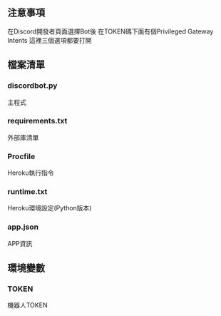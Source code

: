 ## 注意事項
在Discord開發者頁面選擇Bot後
在TOKEN碼下面有個Privileged Gateway Intents
這裡三個選項都要打開

## 檔案清單

### discordbot.py
主程式

### requirements.txt
外部庫清單

### Procfile
Heroku執行指令

### runtime.txt
Heroku環境設定(Python版本)

### app.json
APP資訊

## 環境變數
### TOKEN
機器人TOKEN
